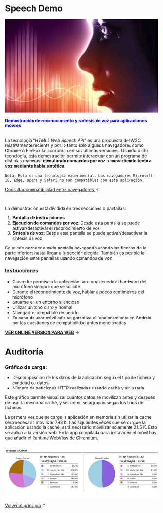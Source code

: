 # Speech Demo

![Reconocimiento y síntesis de voz para smartphone](./images/88.jpg 'Reconocimiento y síntesis de voz para smartphone')

<b style='color:blue'>Demostración de reconocimiento y síntesis de voz para aplicaciones móviles</b>
<br/>
<br/>
<p>La tecnología "<i>HTML5 Web Speech API</i>" 
    es una <a href='https://dvcs.w3.org/hg/speech-api/raw-file/tip/speechapi.html' target='_blank_'>propuesta del
     W3C</a> relativamente reciente y por lo tanto sólo algunos navegadores como Chrome o FireFox la incorporan en sus últimas versiones. 
    Usando dicha tecnología, esta demostración
    permite interactuar con un programa de distintas maneras: <b>ejecutando comandos por voz</b>
    o <b>convirtiendo texto a voz mediante habla sintética</b></p>
    
    Nota: Esta es una tecnología experimental. Los navegadores Microsoft IE, Edge, Ópera y Safari no son compatibles con esta aplicación.
  
<p><a href="https://developer.mozilla.org/en-US/docs/Web/API/Web_Speech_API#Browser_compatibility" target="_blank">
    Consultar compatibilidad entre navegadores
</a> &rarr;</p>
<br/>

<p>La demostración está dividida en tres secciones o pantallas:</p>

<ol class="font-size-14">
    <li class="pad-botm5"><b>Pantalla de instrucciones</b></li>
    <li class="pad-botm5"><b>Ejecución de comandos por voz:</b> Desde esta pantalla se puede activar/desactivar el reconocimiento de voz</li>
    <li class="pad-botm5"><b>Síntesis de voz:</b> Desde esta pantalla se puede activar/desactivar la síntesis de voz</li>
</ol>

<p>Se puede acceder a cada pantalla navegando usando las flechas de la parte inferiors hasta llegar
    a la sección elegida. También es posible la navegación entre pantallas usando comandos de voz</p>
    
<h3>Instrucciones</h3>
<ul class="font-size-14 pad-left-15">
<li class="pad-botm5">Conceder permiso a la aplicación para que
    acceda al hardware del micrófono siempre que se solicite</li>
<li class="pad-botm5">Durante el reconocimiento de voz, hablar a pocos centímetros del micrófono</li>
<li class="pad-botm5">Situarse en un entorno silencioso</li>
<li class="pad-botm5">Utilizar un tono claro y normal</li>
<li class="pad-botm5">Navegador compatible requerido</li>
<li class="pad-botm5">En caso de usar móvil sólo se garantiza el funcionamiento en
    Android por las cuestiones de compatibilidad antes mencionadas
</li>
</ul>

<a href='http://yagolopez.github.io/speech-recognition/iframe/iframe.html' target='_blank_'>
<b>VER ONLINE VERSION PARA WEB</b></a> &rarr;

<h1>Auditoría</h1>

<h3>Gráfico de carga:</h3>

- Descomposción de los datos de la aplicación según el tipo de fichero y cantidad de datos
- Número de peticiones HTTP realizadas usando caché y sin usarla

Este gráfico permite visualizar cuántos datos se movilizan antes y después de usar la memoria caché, y ver cómo se agrupan según los tipos de ficheros.

La primera vez que se carge la aplicación en memoria sin utilzar la cache será necesario movilizar 793 K. Las siguientes  veces que se cargue la aplicación usando la caché, será necesario movilizar solamente 21.5 K.
Esto se aplica a la versión web. En la app compilada para instalar en el móvil hay que añadir el <a href='https://crosswalk-project.org/documentation/about.html' target='_blank'>Runtime WebView de Chromium.</a>

![Gráfico de carga](./auditoria/audit.jpg 'Gráfico de carga')

<a href='#'>Volver al principio</a> &uarr;

